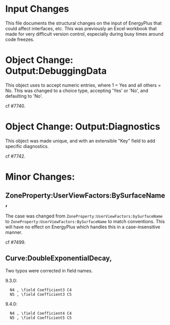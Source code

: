 Input Changes
=============

This file documents the structural changes on the input of EnergyPlus that could affect interfaces, etc.
This was previously an Excel workbook that made for very difficult version control, especially during busy times around code freezes.

# Object Change: Output:DebuggingData

This object uses to accept numeric entries, where 1 = Yes and all others = No. This was changed to a choice type, accepting 'Yes' or 'No', and defaulting to 'No'.

cf #7740.

# Object Change: Output:Diagnostics

This object was made unique, and with an extensible "Key" field to add specific diagnostics.

cf #7742.

# Minor Changes:

## ZoneProperty:UserViewFactors:BySurfaceName,

The case was changed from `ZoneProperty:UserViewFactors:bySurfaceName` to `ZoneProperty:UserViewFactors:BySurfaceName` to match conventions.
This will have no effect on EnergyPlus which handles this in a case-insensitive manner.

cf #7499.

## Curve:DoubleExponentialDecay,

Two typos were corrected in field names.

9.3.0:

```
  N4 , \field Coefficient3 C4
  N5 , \field Coefficient3 C5
```

9.4.0:

```
  N4 , \field Coefficient4 C4
  N5 , \field Coefficient5 C5
```
